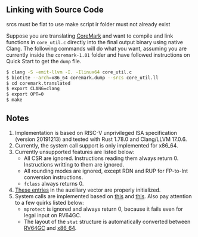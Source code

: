 
## Linking with Source Code

srcs must be flat to use make script
ir folder must not already exist

Suppose you are translating [CoreMark](https://github.com/eembc/coremark/archive/refs/tags/v1.01.tar.gz) and want to compile and link functions in `core_util.c` directly into the final output binary using native Clang. The following commands will do what you want, assuming you are currently inside the `coremark-1.01` folder and have followed instructions on Quick Start to get the `dump` file.

``` sh
$ clang -S -emit-llvm -I. -Ilinux64 core_util.c
$ biotite --arch=x86_64 coremark.dump --srcs core_util.ll
$ cd coremark.translated
$ export CLANG=clang
$ export OPT=0
$ make
```


## Notes

1. Implementation is based on RISC-V unprivileged ISA specification (version 20191213) and tested with Rust 1.78.0 and Clang/LLVM 17.0.6.
2. Currently, the system call support is only implemented for x86_64.
3. Currently unsupported features are listed below:
    - All CSR are ignored. Instructions reading them always return 0. Instructions writting to them are ignored.
    - All rounding modes are ignored, except RDN and RUP for FP-to-Int conversion instructions.
    - `fclass` always returns 0.
4. [These entries](https://github.com/torvalds/linux/blob/7cd60e43a6def40ecb75deb8decc677995970d0b/include/uapi/linux/auxvec.h) in the auxiliary vector are properly initialized.
5. System calls are implemented based on [this](https://github.com/riscv-software-src/riscv-pk/blob/7e9b671c0415dfd7b562ac934feb9380075d4aa2/pk/syscall.h) and [this](https://chromium.googlesource.com/chromiumos/docs/+/a2622281357e45f2b2c74cdc4b428b0d1294488d/constants/syscalls.md). Also pay attention to a few quirks listed below:
    - `mprotect` is ignored and always return 0, because it fails even for legal input on RV64GC.
    - The layout of the `stat` structure is automatically converted between [RV64GC](https://github.com/riscv-collab/riscv-gnu-toolchain/blob/baefbdd8bcedfabf0cf89dce679a8bd1a9f27b39/linux-headers/include/asm-generic/stat.h) and [x86_64](https://github.com/torvalds/linux/blob/6f52b16c5b29b89d92c0e7236f4655dc8491ad70/arch/x86/include/uapi/asm/stat.h).
